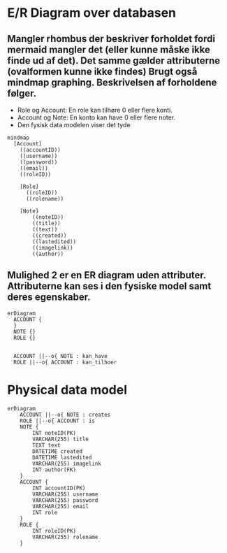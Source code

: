 # E/R Diagram over databasen
## Mangler rhombus der beskriver forholdet fordi mermaid mangler det (eller kunne måske ikke finde ud af det). Det samme gælder attributerne (ovalformen kunne ikke findes) Brugt også mindmap graphing. Beskrivelsen af forholdene følger.
- Role og Account: En role kan tilhøre 0 eller flere konti.
- Account og Note: En konto kan have 0 eller flere noter. 
- Den fysisk data modelen viser det tyde
```mermaid
mindmap
  [Account]
    ((accountID))
    ((username))
    ((password))
    ((email))
    ((roleID))
    
    [Role]
      ((roleID))
      ((rolename))
    
    [Note]
        ((noteID))
        ((title))
        ((text))
        ((created))
        ((lastedited))
        ((imagelink))
        ((author))
```
## Mulighed 2 er en ER diagram uden attributer. Attributerne kan ses i den fysiske model samt deres egenskaber. 
```mermaid
erDiagram
  ACCOUNT {
  }
  NOTE {}
  ROLE {}

  
  ACCOUNT ||--o{ NOTE : kan_have
  ROLE ||--o{ ACCOUNT : kan_tilhoer
```

# Physical data model

```mermaid
erDiagram
    ACCOUNT ||--o{ NOTE : creates
    ROLE ||--o{ ACCOUNT : is
    NOTE {
        INT noteID(PK)
        VARCHAR(255) title
        TEXT text
        DATETIME created
        DATETIME lastedited
        VARCHAR(255) imagelink
        INT author(FK)
    }
    ACCOUNT {
        INT accountID(PK)
        VARCHAR(255) username
        VARCHAR(255) password
        VARCHAR(255) email
        INT role
    }
    ROLE {
        INT roleID(PK)
        VARCHAR(255) rolename
    }
```